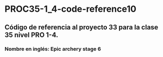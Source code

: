# PROC35-1_4-code-reference10
## Código de referencia al proyecto 33 para la clase 35 nivel PRO 1-4.
### Nombre en inglés: Epic archery stage 6